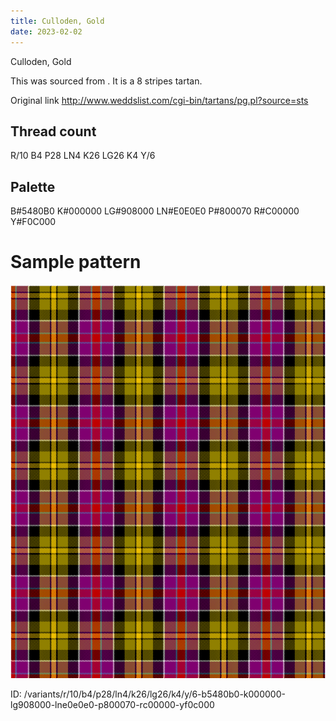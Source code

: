 ```yaml
---
title: Culloden, Gold
date: 2023-02-02
---
```

Culloden, Gold

This was sourced from <no value>.  It is a 8 stripes tartan.

Original link http://www.weddslist.com/cgi-bin/tartans/pg.pl?source=sts

## Thread count
R/10 B4 P28 LN4 K26 LG26 K4 Y/6

## Palette
B#5480B0 K#000000 LG#908000 LN#E0E0E0 P#800070 R#C00000 Y#F0C000

# Sample pattern

![Tartan detail](tartan.png "R/10 B4 P28 LN4 K26 LG26 K4 Y/6 tartan")

ID: /variants/r/10/b4/p28/ln4/k26/lg26/k4/y/6-b5480b0-k000000-lg908000-lne0e0e0-p800070-rc00000-yf0c000
